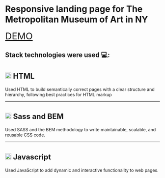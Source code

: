 # Responsive landing page for The Metropolitan Museum of Art in NY 
 <a href="https://OlyaZaiets.github.io/MET-landing/" style="font-size: 30px;">DEMO</a>
 ## Stack technologies were used 💻:
   <h2 style="font-size: 24px;">
    <img src="https://encrypted-tbn0.gstatic.com/images?q=tbn:ANd9GcQpngGRjYX1ca7qAADU3K6eGLj7ShQE3L2otdzfryl_Y9Ht2QRoQKYQbsXd36XIxMbYOw0&usqp=CAU" alt="HTML" width="20" height="20">
      HTML
  </h2>
  <p>
    Used HTML to build semantically correct pages with a clear structure and hierarchy, following best practices for HTML markup
  </p>
  
  ---
  <h2 style="font-size: 24px;">
    <img src="https://encrypted-tbn0.gstatic.com/images?q=tbn:ANd9GcTMd7eiGMX9FwRLC0uJTDewSjw_7_WvCF4ABLdwztLrCnPEXrqW0gG-pH8eT-fYPLlghjY&usqp=CAU" alt="HTML" width="20" height="20">
      Sass and BEM 
  </h2>
  <p>
    Used SASS and the BEM methodology to write maintainable, scalable, and reusable CSS code.
  </p>
  
  ---
  <h2 style="font-size: 24px;">
    <img src="https://upload.wikimedia.org/wikipedia/commons/thumb/9/99/Unofficial_JavaScript_logo_2.svg/512px-Unofficial_JavaScript_logo_2.svg.png" alt="HTML" width="20" height="20">
      Javascript 
  </h2>
  <p>
    Used JavaScript to add dynamic and interactive functionality to web pages.
  </p>
